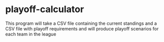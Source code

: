 # playoff-calculator
This program will take a CSV file containing the current standings and a CSV file with playoff requirements and will produce playoff scenarios for each team in the league
